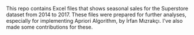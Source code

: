 This repo contains Excel files that shows seasonal sales for the Superstore dataset from 2014 to 2017. These files were prepared for further analyses, especially for implementing Apriori Algorithm, by İrfan Mızrakçı. I've also made some contributions for these.
